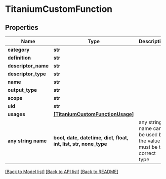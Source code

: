 # TitaniumCustomFunction


## Properties
Name | Type | Description | Notes
------------ | ------------- | ------------- | -------------
**category** | **str** |  | [optional] 
**definition** | **str** |  | [optional] 
**descriptor_name** | **str** |  | [optional] 
**descriptor_type** | **str** |  | [optional] 
**name** | **str** |  | [optional] 
**output_type** | **str** |  | [optional] 
**scope** | **str** |  | [optional] 
**uid** | **str** |  | [optional] 
**usages** | [**[TitaniumCustomFunctionUsage]**](TitaniumCustomFunctionUsage.md) |  | [optional] 
**any string name** | **bool, date, datetime, dict, float, int, list, str, none_type** | any string name can be used but the value must be the correct type | [optional]

[[Back to Model list]](../README.md#documentation-for-models) [[Back to API list]](../README.md#documentation-for-api-endpoints) [[Back to README]](../README.md)


